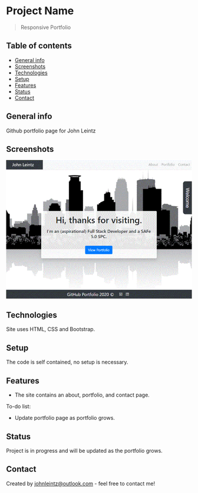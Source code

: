 # Project Name

> Responsive Portfolio

## Table of contents

- [General info](#general-info)
- [Screenshots](#screenshots)
- [Technologies](#technologies)
- [Setup](#setup)
- [Features](#features)
- [Status](#status)
- [Contact](#contact)

## General info

Github portfolio page for John Leintz

## Screenshots

![](/assets/images/portfolioscreenshot.gif)

## Technologies

Site uses HTML, CSS and Bootstrap.

## Setup

The code is self contained, no setup is necessary.

## Features

- The site contains an about, portfolio, and contact page.

To-do list:

- Update portfolio page as portfolio grows.

## Status

Project is in progress and will be updated as the portfolio grows.

## Contact

Created by [johnleintz@outlook.com](https://www.scaleflow.github.io/) - feel free to contact me!
